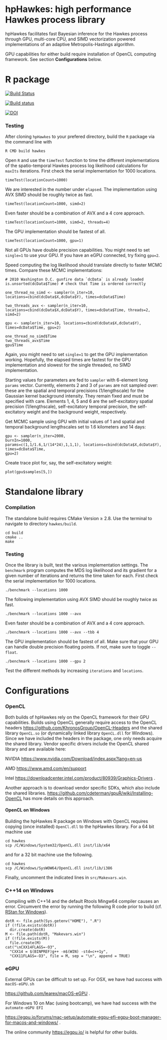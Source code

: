 
hpHawkes: high performance Hawkes process library
===

hpHawkes facilitates fast Bayesian inference for the Hawkes process through GPU, multi-core CPU, and SIMD vectorization powered implementations of an adaptive Metropolis-Hastings algorithm. 

GPU capabilities for either build require installation of OpenCL computing framework. See section **Configurations** below.

# R package

[![Build Status](https://travis-ci.com/suchard-group/hawkes.svg?branch=master)](https://travis-ci.com/suchard-group/hawkes)

[![Build status](https://ci.appveyor.com/api/projects/status/github/suchard-group/hawkes?branch=master&svg=true)](https://ci.appveyor.com/project/andrewjholbrook/hawkes)


[![DOI](https://zenodo.org/badge/200700494.svg)](https://zenodo.org/badge/latestdoi/200700494)



### Testing

After cloning `hpHawkes` to your prefered directory, build the `R` package via the command line with
```
R CMD build hawkes
```
Open `R` and use the `timeTest` function to time the different implementations of the spatio-temporal Hawkes process log likelihood calculations for `maxIts` iterations.  First check the serial implementation for 1000 locations.

```
timeTest(locationCount=1000)
```
We are interested in the number under `elapsed`.  The implementation using AVX SIMD should be roughly twice as fast.

```
timeTest(locationCount=1000, simd=2) 
```

Even faster should be a combination of AVX and a 4 core approach.

```
timeTest(locationCount=1000, simd=2, threads=4) 
```

The GPU implementation should be fastest of all.

```
timeTest(locationCount=1000, gpu=1) 
```

Not all GPUs have double precision capabilities. You might need to set `single=1` to use your GPU. If you have an eGPU connected, try fixing `gpu=2`. 

Speed computing the log likelihood should translate directly to faster MCMC times. Compare these MCMC implementations:

```
# 2010 Washington D.C. gunfire data `dcData` is already loaded
is.unsorted(dcData$Time) # check that Time is ordered correctly

one_thread_no_simd <- sampler(n_iter=10, locations=cbind(dcData$X,dcData$Y), times=dcData$Time)

two_threads_avx <- sampler(n_iter=10, locations=cbind(dcData$X,dcData$Y), times=dcData$Time, threads=2, simd=2)

gpu <- sampler(n_iter=10, locations=cbind(dcData$X,dcData$Y), times=dcData$Time, gpu=2)

one_thread_no_simd$Time
two_threads_avx$Time
gpu$Time
```
Again, you might need to set `single=1` to get the GPU implementation working.  Hopefully, the elapsed times are fastest for the GPU implementation and slowest for the single threaded, no SIMD implementation.

Starting values for parameters are fed to `sampler` with 6-element long `params` vector. Currently, elements 2 and 3 of `params` are not sampled over: these are the spatial and temporal precisions (1/lengthscale) for the Gaussian kernel background intensity.  They remain fixed and must be specified with care.  Elements 1, 4, 5 and 6 are the self-excitatory spatial precision (1/lengthscale), self-excitatory temporal precision, the self-excitatory weight and the background weight, respectively.

Get MCMC sample using GPU with initial values of 1 and spatial and temporal background lengthscales set to 1.6 kilometers and 14 days:
```
gpu <- sampler(n_iter=2000,
burnIn=1000,
params=c(1,1/1.6,1/(14*24),1,1,1), locations=cbind(dcData$X,dcData$Y),
times=dcData$Time,
gpu=2)
```
Create trace plot for, say, the self-excitatory weight:
```
plot(gpu$samples[5,])
```

# Standalone library

### Compilation

The standalone build requires CMake Version ≥ 2.8. Use the terminal to navigate to directory `hawkes/build`.

```
cd build
cmake ..
make
```

### Testing

Once the library is built, test the various implementation settings. The `benchmark` program computes the MDS log likelihood and its gradient for a given number of iterations and returns the time taken for each. First check the serial implementation for 1000 locations.

```
./benchmark --locations 1000 
```

The following implementation using AVX SIMD should be roughly twice as fast.

```
./benchmark --locations 1000 --avx
```

Even faster should be a combination of AVX and a 4 core approach.

```
./benchmark --locations 1000 --avx --tbb 4
```

The GPU implementation should be fastest of all. Make sure that your GPU can handle double precision floating points.  If not, make sure to toggle `--float`.  

```
./benchmark --locations 1000 --gpu 2
```

Test the different methods by increasing `iterations` and `locations`.



# Configurations

### OpenCL

Both builds of hpHawkes rely on the OpenCL framework for their GPU capabilities. Builds using OpenCL generally require access to the OpenCL headers <https://github.com/KhronosGroup/OpenCL-Headers> and the shared library `OpenCL.so` (or dynamically linked library `OpenCL.dll` for Windows).  Since we have included the headers in the package, one only needs acquire the shared library. Vendor specific drivers include the OpenCL shared library and are available here:

NVIDIA <https://www.nvidia.com/Download/index.aspx?lang=en-us>

AMD <https://www.amd.com/en/support>

Intel <https://downloadcenter.intel.com/product/80939/Graphics-Drivers> .


Another approach is to download vendor specific SDKs, which also include the shared libraries. <https://github.com/cdeterman/gpuR/wiki/Installing-OpenCL> has more details on this approach.

#### OpenCL on Windows
Building the hpHawkes R package on Windows with OpenCL requires copying (once installed) `OpenCl.dll` to the hpHawkes library.  For a 64 bit machine use

```
cd hawkes
scp /C/Windows/System32/OpenCL.dll inst/lib/x64
```
and for a 32 bit machine use the following.
```
cd hawkes
scp /C/Windows/SysWOW64/OpenCL.dll inst/lib/i386
```
Finally, uncomment the indicated lines in `src/Makevars.win`.


### C++14 on Windows

Compiling with C++14 and the default Rtools Mingw64 compiler causes an error. Circumvent the error by running the following R code prior to build (cf. [RStan for Windows](https://github.com/stan-dev/rstan/wiki/Installing-RStan-from-source-on-Windows#configuration)).

```
dotR <- file.path(Sys.getenv("HOME"), ".R")
if (!file.exists(dotR))
  dir.create(dotR)
M <- file.path(dotR, "Makevars.win")
if (!file.exists(M))
  file.create(M) 
cat("\nCXX14FLAGS=-O3",
  "CXX14 = $(BINPREF)g++ -m$(WIN) -std=c++1y",
  "CXX11FLAGS=-O3", file = M, sep = "\n", append = TRUE)
```

### eGPU

External GPUs can be difficult to set up. For OSX, we have had success with `macOS-eGPU.sh`

<https://github.com/learex/macOS-eGPU> .

For Windows 10 on Mac (using bootcamp), we have had success with the `automate-eGPU EFI`

<https://egpu.io/forums/mac-setup/automate-egpu-efi-egpu-boot-manager-for-macos-and-windows/> .

The online community <https://egpu.io/> is helpful for other builds.
